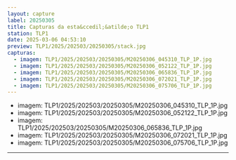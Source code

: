 ```yaml
---
layout: capture
label: 20250305
title: Capturas da esta&ccedil;&atilde;o TLP1
station: TLP1
date: 2025-03-06 04:53:10
preview: TLP1/2025/202503/20250305/stack.jpg
capturas:
  - imagem: TLP1/2025/202503/20250305/M20250306_045310_TLP_1P.jpg
  - imagem: TLP1/2025/202503/20250305/M20250306_052122_TLP_1P.jpg
  - imagem: TLP1/2025/202503/20250305/M20250306_065836_TLP_1P.jpg
  - imagem: TLP1/2025/202503/20250305/M20250306_072021_TLP_1P.jpg
  - imagem: TLP1/2025/202503/20250305/M20250306_075706_TLP_1P.jpg
---
```

  - imagem: TLP1/2025/202503/20250305/M20250306_045310_TLP_1P.jpg
  - imagem: TLP1/2025/202503/20250305/M20250306_052122_TLP_1P.jpg
  - imagem: TLP1/2025/202503/20250305/M20250306_065836_TLP_1P.jpg
  - imagem: TLP1/2025/202503/20250305/M20250306_072021_TLP_1P.jpg
  - imagem: TLP1/2025/202503/20250305/M20250306_075706_TLP_1P.jpg
---
